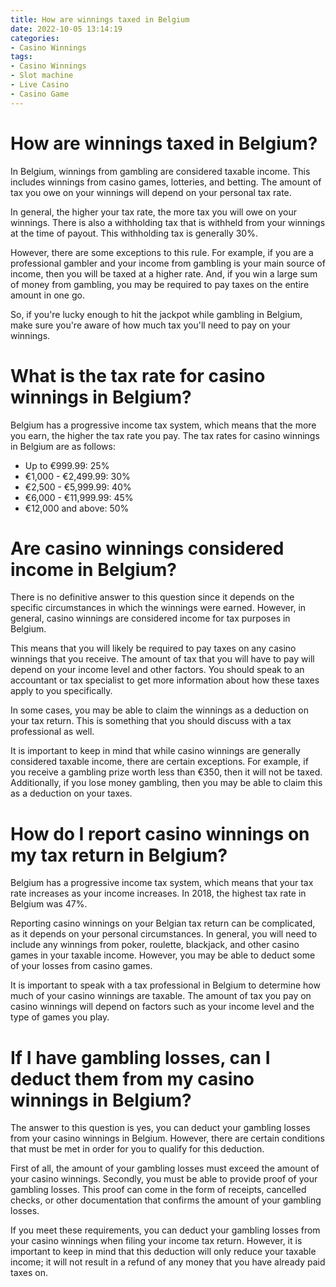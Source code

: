 ```yaml
---
title: How are winnings taxed in Belgium
date: 2022-10-05 13:14:19
categories:
- Casino Winnings
tags:
- Casino Winnings
- Slot machine
- Live Casino
- Casino Game
---
```



#  How are winnings taxed in Belgium?

In Belgium, winnings from gambling are considered taxable income. This includes winnings from casino games, lotteries, and betting. The amount of tax you owe on your winnings will depend on your personal tax rate.

In general, the higher your tax rate, the more tax you will owe on your winnings. There is also a withholding tax that is withheld from your winnings at the time of payout. This withholding tax is generally 30%.

However, there are some exceptions to this rule. For example, if you are a professional gambler and your income from gambling is your main source of income, then you will be taxed at a higher rate. And, if you win a large sum of money from gambling, you may be required to pay taxes on the entire amount in one go.

So, if you're lucky enough to hit the jackpot while gambling in Belgium, make sure you're aware of how much tax you'll need to pay on your winnings.

#  What is the tax rate for casino winnings in Belgium?

Belgium has a progressive income tax system, which means that the more you earn, the higher the tax rate you pay. The tax rates for casino winnings in Belgium are as follows:

- Up to €999.99: 25%
- €1,000 - €2,499.99: 30%
- €2,500 - €5,999.99: 40%
- €6,000 - €11,999.99: 45%
- €12,000 and above: 50%

#  Are casino winnings considered income in Belgium?

There is no definitive answer to this question since it depends on the specific circumstances in which the winnings were earned. However, in general, casino winnings are considered income for tax purposes in Belgium.

This means that you will likely be required to pay taxes on any casino winnings that you receive. The amount of tax that you will have to pay will depend on your income level and other factors. You should speak to an accountant or tax specialist to get more information about how these taxes apply to you specifically.

In some cases, you may be able to claim the winnings as a deduction on your tax return. This is something that you should discuss with a tax professional as well.

It is important to keep in mind that while casino winnings are generally considered taxable income, there are certain exceptions. For example, if you receive a gambling prize worth less than €350, then it will not be taxed. Additionally, if you lose money gambling, then you may be able to claim this as a deduction on your taxes.

#  How do I report casino winnings on my tax return in Belgium?

Belgium has a progressive income tax system, which means that your tax rate increases as your income increases. In 2018, the highest tax rate in Belgium was 47%.

Reporting casino winnings on your Belgian tax return can be complicated, as it depends on your personal circumstances. In general, you will need to include any winnings from poker, roulette, blackjack, and other casino games in your taxable income. However, you may be able to deduct some of your losses from casino games.

It is important to speak with a tax professional in Belgium to determine how much of your casino winnings are taxable. The amount of tax you pay on casino winnings will depend on factors such as your income level and the type of games you play.

#  If I have gambling losses, can I deduct them from my casino winnings in Belgium?

The answer to this question is yes, you can deduct your gambling losses from your casino winnings in Belgium. However, there are certain conditions that must be met in order for you to qualify for this deduction.

First of all, the amount of your gambling losses must exceed the amount of your casino winnings. Secondly, you must be able to provide proof of your gambling losses. This proof can come in the form of receipts, cancelled checks, or other documentation that confirms the amount of your gambling losses.

If you meet these requirements, you can deduct your gambling losses from your casino winnings when filing your income tax return. However, it is important to keep in mind that this deduction will only reduce your taxable income; it will not result in a refund of any money that you have already paid taxes on.